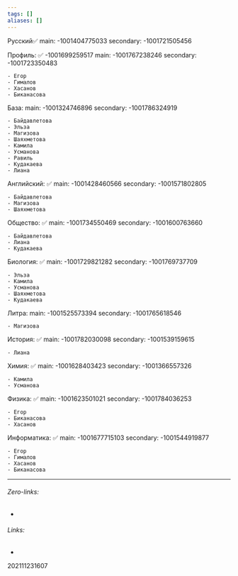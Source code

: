 ```yaml
---
tags: []
aliases: []
---
```


Русский✅
main: -1001404775033
secondary: -1001721505456


Профиль: ✅
-1001699259517
main: -1001767238246
secondary: -1001723350483

	- Егор
	- Гималов
	- Хасанов
	- Биканасова
	
База: 
main: -1001324746896
secondary: -1001786324919

	- Байдавлетова
	- Эльза
	- Магизова
	- Шаяхметова
	- Камила
	- Усманова
	- Равиль
	- Кудакаева
	- Лиана

Английский: ✅
main: -1001428460566
secondary: -1001571802805

	- Байдавлетова
	- Магизова
	- Шаяхметова
	
Общество: ✅
main: -1001734550469
secondary: -1001600763660

	- Байдавлетова
	- Лиана
	- Кудакаева
	
Биология: ✅
main: -1001729821282
secondary: -1001769737709

	- Эльза
	- Камила
	- Усманова
	- Шаяхметова
	- Кудакаева

Литра: 
main: -1001525573394
secondary:  -1001765618546

	- Магизова
	
История:  ✅
main: -1001782030098
secondary:  -1001539159615

	- Лиана
	
Химия: ✅
main: -1001628403423
secondary: -1001366557326

	- Камила
	- Усманова
	
Физика:  ✅
main: -1001623501021
secondary: -1001784036253

	- Егор
	- Биканасова
	- Хасанов
	
Информатика: ✅
main: -1001677715103
secondary: -1001544919877

	- Егор
	- Гималов
	- Хасанов
	- Биканасова

___
###### Zero-links:
-
###### Links:
-

202111231607